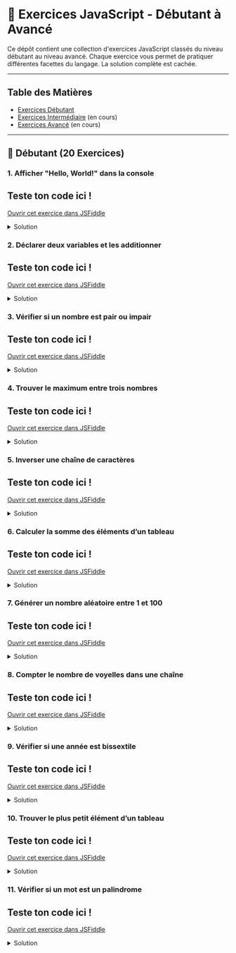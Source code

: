 # 🚀 Exercices JavaScript - Débutant à Avancé

Ce dépôt contient une collection d'exercices JavaScript classés du niveau débutant au niveau avancé. Chaque exercice vous permet de pratiquer différentes facettes du langage. La solution complète est cachée.

---

## Table des Matières

- [Exercices Débutant](#exercices-débutant)
- [Exercices Intermédiaire](#exercices-intermédiaire) (en cours)
- [Exercices Avancé](#exercices-avancé) (en cours)

---

## 🔹 Débutant (20 Exercices)

### 1. Afficher "Hello, World!" dans la console
## Teste ton code ici !
<a href="https://jsfiddle.net/" target="_blank" rel="noopener noreferrer">Ouvrir cet exercice dans JSFiddle</a>


<details>
  <summary>Solution</summary>

  ```javascript
  console.log("Hello, World!");
  ```
</details>

### 2. Déclarer deux variables et les additionner
## Teste ton code ici !
<a href="https://jsfiddle.net/" target="_blank" rel="noopener noreferrer">Ouvrir cet exercice dans JSFiddle</a>


<details>
  <summary>Solution</summary>

  ```javascript
  let a = 5, b = 10;
  console.log(a + b);
  ```
</details>

### 3. Vérifier si un nombre est pair ou impair
## Teste ton code ici !
<a href="https://jsfiddle.net/" target="_blank" rel="noopener noreferrer">Ouvrir cet exercice dans JSFiddle</a>


<details>
  <summary>Solution</summary>

  ```javascript
  function pairOuImpair(n) {
      return n % 2 === 0 ? "Pair" : "Impair";
  }
  console.log(pairOuImpair(7));
  ```
</details>

### 4. Trouver le maximum entre trois nombres
## Teste ton code ici !
<a href="https://jsfiddle.net/" target="_blank" rel="noopener noreferrer">Ouvrir cet exercice dans JSFiddle</a>


<details>
  <summary>Solution</summary>

  ```javascript
  function maxTrois(a, b, c) {
      return Math.max(a, b, c);
  }
  console.log(maxTrois(3, 7, 9));
  ```
</details>

### 5. Inverser une chaîne de caractères
## Teste ton code ici !
<a href="https://jsfiddle.net/" target="_blank" rel="noopener noreferrer">Ouvrir cet exercice dans JSFiddle</a>


<details>
  <summary>Solution</summary>

  ```javascript
  function inverser(chaine) {
      return chaine.split('').reverse().join('');
  }
  console.log(inverser("JavaScript"));
  ```
</details>

### 6. Calculer la somme des éléments d’un tableau
## Teste ton code ici !
<a href="https://jsfiddle.net/" target="_blank" rel="noopener noreferrer">Ouvrir cet exercice dans JSFiddle</a>


<details>
  <summary>Solution</summary>

  ```javascript
  function sommeTableau(tab) {
      return tab.reduce((acc, val) => acc + val, 0);
  }
  console.log(sommeTableau([1, 2, 3, 4, 5]));
  ```
</details>

### 7. Générer un nombre aléatoire entre 1 et 100
## Teste ton code ici !
<a href="https://jsfiddle.net/" target="_blank" rel="noopener noreferrer">Ouvrir cet exercice dans JSFiddle</a>


<details>
  <summary>Solution</summary>

  ```javascript
  function nombreAleatoire() {
      return Math.floor(Math.random() * 100) + 1;
  }
  console.log(nombreAleatoire());
  ```
</details>

### 8. Compter le nombre de voyelles dans une chaîne
## Teste ton code ici !
<a href="https://jsfiddle.net/" target="_blank" rel="noopener noreferrer">Ouvrir cet exercice dans JSFiddle</a>


<details>
  <summary>Solution</summary>

  ```javascript
  function compterVoyelles(chaine) {
      return (chaine.match(/[aeiouy]/gi) || []).length;
  }
  console.log(compterVoyelles("Programmation"));
  ```
</details>

### 9. Vérifier si une année est bissextile
## Teste ton code ici !
<a href="https://jsfiddle.net/" target="_blank" rel="noopener noreferrer">Ouvrir cet exercice dans JSFiddle</a>


<details>
  <summary>Solution</summary>

  ```javascript
  function estBissextile(annee) {
      return (annee % 4 === 0 && annee % 100 !== 0) || (annee % 400 === 0);
  }
  console.log(estBissextile(2024));
  ```
</details>

### 10. Trouver le plus petit élément d’un tableau
## Teste ton code ici !
<a href="https://jsfiddle.net/" target="_blank" rel="noopener noreferrer">Ouvrir cet exercice dans JSFiddle</a>


<details>
  <summary>Solution</summary>

  ```javascript
  function minTableau(tab) {
      return Math.min(...tab);
  }
  console.log(minTableau([3, 7, 2, 9, 5]));
  ```
</details>

### 11. Vérifier si un mot est un palindrome

## Teste ton code ici !
<a href="https://jsfiddle.net/" target="_blank" rel="noopener noreferrer">Ouvrir cet exercice dans JSFiddle</a>


<details>
  <summary>Solution</summary>

  ```javascript
  function estPalindrome(mot) {
      let nettoye = mot.toLowerCase().replace(/[^a-z0-9]/g, '');
      return nettoye === nettoye.split('').reverse().join('');
  }
  console.log(estPalindrome("radar"));
  ```
</details>

